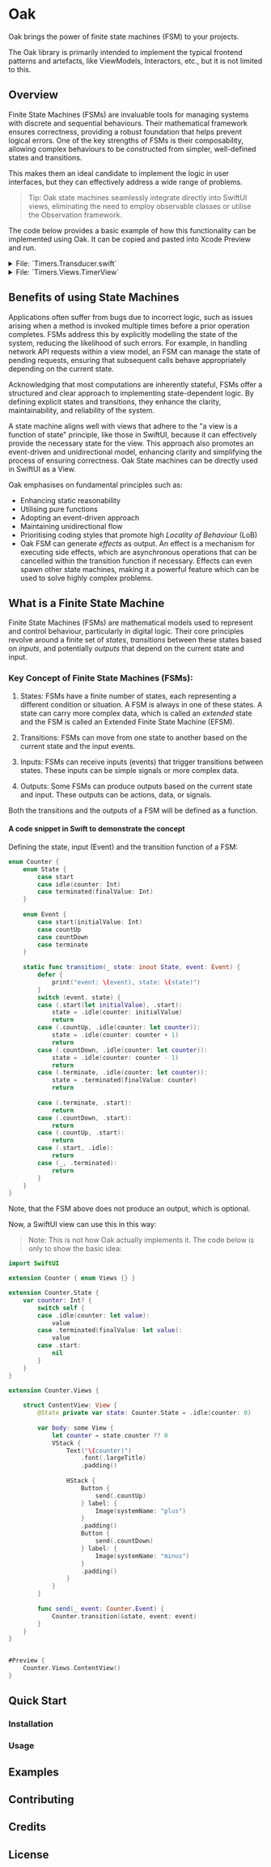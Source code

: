 # Oak

Oak brings the power of finite state machines (FSM) to your projects. 

The Oak library is primarily intended to implement the typical frontend patterns and artefacts, like ViewModels, Interactors, etc., but it is not limited to this.


## Overview

Finite State Machines (FSMs) are invaluable tools for managing systems with discrete and sequential behaviours. Their mathematical framework ensures correctness, providing a robust foundation that helps prevent logical errors. One of the key strengths of FSMs is their composability, allowing complex behaviours to be constructed from simpler, well-defined states and transitions.

This makes them an ideal candidate to implement the logic in user interfaces, but they can effectively address a wide range of problems. 

> Tip: Oak state machines seamlessly integrate directly into SwiftUI views, eliminating the need to employ observable classes or utilise the Observation framework. 

The code below provides a basic example of how this functionality can be implemented using Oak. It can be copied and pasted into Xcode Preview and run.

<details>
    <summary>File: `Timers.Transducer.swift`</summary>

```swift
import Oak

/// Defines a FST which can start and stop a timer (a side effect).
/// Only one timer can run at a time. The timer itself sends an
/// event `ping` to the FST which increments a counter variable
/// within the state of the FST.
///
/// An Oak transducer can be run with an _observable_ state.
/// That is, there's a kind of "host" which runs the transducer and
/// provides it its state whose mutations can be observed by the
/// host. A SwiftUI View is a perfect host for running a transducer.
/// Not only can it render the state accordingly, views also provide
/// a natural means to send events into the FST, i.e. user intents,
/// via UI controls.
///
/// This is a very simple variant of a FST. Yet, it demonstrates one
/// of the key feature of Oak Transducers: the FSM keeps track of
/// the management of running _side effects_. A side effect can be a
/// Swift Task, which emits events during its lifetime, or an async
/// function which may or may not return a result which materialises
/// as an event, or simply a synchronous function which may or
/// may not cause an effect on the "outer world".
///
/// See also ``Transduder``.
enum Timers: Transducer {
    
    /// The state of the transducer. This is also used as  the "view state".
    enum State: Terminable, DefaultInitializable {
        init() { self = .start(count: 0) }
        
        case start(count: Int = 0)
        case running(count: Int)
        case terminated
        
        var isTerminal: Bool {
            if case .terminated = self { true } else { false }
        }
    }
    
    /// Defines the "Input" values of the transducer.
    ///
    /// Inputs are always _events_, that is, "things" that _happen_.
    /// Events can be _user intents_ and results or messages sent
    /// from side effects, which need to be _materialized_ as events
    /// and send back to the transducer.
    enum Event {
        case start, stop, ping, terminate
    }
    
    /// An _environment_ can be used to provide dependencies for _effects_
    /// when they get invoked and start _side effects_.
    struct Env {}
    
    /// See also: ``Effect``
    typealias Effect = Oak.Effect<Event, Env>
    
    typealias Output = Never

    /// A _pure_ function which implementes the transition function and the output function
    /// of a stransducer. The output is an optioanal `Effect`.
    static func update(_ state: inout State, event: Event) -> Effect? {
        print("*** event: \(event), state: \(state)")
        switch (event, state) {
        case (.start, .start(let count)):
            state = .running(count: count)
            return timer
        case (.start, .running):
            return .none

        case (.stop, .running(let count)):
            state = .start(count: count)
            return .cancelTask("timer")
            
        case (.stop, .start):
            return .none
            
        case (.ping, .running(let count)):
            state = .running(count: count + 1)
            return .none
            
        case (.ping, .start):
            return .none
            
        case (.terminate, .running):
            state = .terminated
            return .cancelTask("timer")

        case (.terminate, .start):
            state = .terminated
            return .none

        case (.terminate, .terminated):
            return .none
            
        case (_, .terminated):
            return .none
        }
    }

    /// Implements a timer which periodically sends a `ping` event to the
    /// transducer until it will be cancelled.
    ///
    /// The Oak transducer wraps an asynchronous function in a Swift Task and
    /// manages it, allowing you to control the timer's lifetime by sending special
    /// events to the transducer. This means a timer can be started and cancelled
    /// ("invalidated") at any time, for instance, by the user. The transducer
    /// achieves this by cancelling the wrapping Swift Task. However, this
    /// requires the running operation (in this case, `Task.sleep(nanoseconds:)`)
    /// to be a good citizen of Swift Concurrency and stop running when its task
    /// is cancelled. Fortunately, this is the case with a library function, so
    /// it will work.
    static let timer = Effect(id: "timer") { env, proxy in
        while true {
            try await Task.sleep(nanoseconds: 1_000_000_000)
            try? proxy.send(.ping)
        }
    }
}
```
</details>

<details>
    <summary>File: `Timers.Views.TimerView`</summary>

```swift
import SwiftUI
import Oak

extension Timers { enum Views {} }

fileprivate extension Timers.State {
    
    var isStartable: Bool {
        switch self {
        case .start:
            true
        case .terminated, .running:
            false
        }
    }

    var isStopable: Bool {
        switch self {
        case .start, .terminated:
            false
        case .running:
            true
        }
    }
    
    var count: Int? {
        switch self {
        case .start(count: let count), .running(count: let count):
            count
        default:
            nil
        }
    }
    
}

extension Timers.Views {
    
    struct TimerView: View {
        let intialState: Timers.State
        
        init(initialState: Timers.State = .init()) {
            self.intialState = initialState
        }
        
        var body: some View {
            TransducerView(
                of: Timers.self,
                initialState: intialState,
                env: Timers.Env()
            ) { state, send in
                
                var action: Timers.Event? {
                    state.isStartable ? .start : state.isStopable ? .stop : nil
                }
                
                var label: String {
                    state.isStartable ? "Start" : state.isStopable ? "Stop" : "?"
                }

                VStack {
                    switch state {
                    case .start(count: let count), .running(count: let count):
                        Text("\(count)")
                            .font(.largeTitle)
                            // .contentTransition(.numericText()) // available in iOS 16.0 or newer
                            .animation(.default, value: state.count)
                    case .terminated:
                        Text("done")
                    }
                    if !state.isTerminal {
                        if let action = action {
                            Button("\(label)") {
                                send(action)
                            }
                        }
                    }
                }
                .navigationTitle(Text("Timer"))
            }
        }
    }
}

@available(iOS 17.0, macOS 14.0, watchOS 10.0, tvOS 17.0, *)
extension Timers.Views {

    // An alternative implementation of the TimerView using the
    // `StateTransducer` property.
    //
    // This solution does not require to use a `TransducerView`. Instead the
    // state transducer property wrapper implements the FST. A state transducer
    // is similar to the SwiftUI `StateObject` property wrapper. It's lifetime
    // is bound to the lifetime of the view and it will be intitialised once and
    // only once.
    // The implementation requires the Observation framework and thus requires
    // a newer os version.
    struct TimerView2: View {
        @StateTransducer<Timers> private var timer: Timers.State
        
        init(initialState: Timers.State = .start(count: 0)) {
            _timer = StateTransducer(wrappedValue: initialState, of: Timers.self, env: Timers.Env())
        }
        
        var action: Timers.Event? {
            timer.isStartable ? .start : timer.isStopable ? .stop : nil
        }
        
        var label: String {
            timer.isStartable ? "Start" : timer.isStopable ? "Stop" : "?"
        }
        
        var body: some View {
            VStack {
                switch timer {
                case .start(count: let count), .running(count: let count):
                    Text("\(count)")
                        .font(.largeTitle)
                        .contentTransition(.numericText())
                        .animation(.default, value: timer.count)
                case .terminated:
                    Text("done")
                }
                if !timer.isTerminal {
                    if let action {
                        Button("\(label)") {
                            try? $timer.send(action)
                        }
                    }
                }
            }
            .navigationTitle(Text("Timer"))
        }
    }
    
}

extension Timers.Views {
    
    struct NavigationStackView: View {
        
        struct Timer: Identifiable, Hashable {
            let id: Int
        }

        @State private var timers: [Timer] = (1...10).map { Timer(id: $0) }
        
        var body: some View {
            NavigationStack {  //
                List(timers) { timer in
                    NavigationLink("\(timer.id)", value: timer)
                }
                .navigationDestination(for: Timer.self) { timer in
                    Timers.Views.TimerView()
                    .navigationTitle("Timer \(timer.id)")
                }
            }
        }
    }
    
}

// MARK: - Previews

@available(iOS 16.0, macOS 13.0, tvOS 16.0, watchOS 9.0, *)
#Preview("Timer View") {
    Timers.Views.TimerView()
}

@available(iOS 16.0, macOS 13.0, tvOS 16.0, watchOS 9.0, *)
#Preview("Timer View with intial state (3)") {
    Timers.Views.TimerView(initialState: .start(count: 3))
}

@available(iOS 17.0, macOS 14.0, watchOS 10.0, tvOS 17.0, *)
#Preview("TimerView2") {
    Timers.Views.TimerView2()
}

@available(iOS 16.0, macOS 13.0, tvOS 16.0, watchOS 9.0, *)
#Preview("Timer List") {
    Timers.Views.NavigationStackView()
}
```
</details>



## Benefits of using State Machines

Applications often suffer from bugs due to incorrect logic, such as issues arising when a method is invoked multiple times before a prior operation completes. FSMs address this by explicitly modelling the state of the system, reducing the likelihood of such errors. For example, in handling network API requests within a view model, an FSM can manage the state of pending requests, ensuring that subsequent calls behave appropriately depending on the current state.

Acknowledging that most computations are inherently stateful, FSMs offer a structured and clear approach to implementing state-dependent logic. By defining explicit states and transitions, they enhance the clarity, maintainability, and reliability of the system.

A state machine aligns well with views that adhere to the "a view is a function of state" principle, like those in SwiftUI, because it can effectively provide the necessary state for the view. This approach also promotes an event-driven and unidirectional model, enhancing clarity and simplifying the process of ensuring correctness. Oak State machines can be directly used in SwiftUI as a View.

Oak emphasises on fundamental principles such as:

- Enhancing static reasonability
- Utilising pure functions
- Adopting an event-driven approach
- Maintaining unidirectional flow
- Prioritising coding styles that promote high _Locality of Behaviour_ (LoB)
- Oak FSM can generate _effects_ as output. An effect is a mechanism for executing side effects, which are asynchronous operations that can be cancelled within the transition function if necessary. Effects can even spawn other state machines, making it a powerful feature which can be used to solve highly complex problems.


## What is a Finite State Machine

Finite State Machines (FSMs) are mathematical models used to represent and control behaviour, particularly in digital logic. Their core principles revolve around a finite set of _states_, _transitions_ between these states based on _inputs_, and potentially _outputs_ that depend on the current state and input. 

### Key Concept of Finite State Machines (FSMs):

1. States: FSMs have a finite number of states, each representing a different condition or situation. A FSM is always in one of these states. A state can carry more complex data, which is called an _extended_ state and the FSM is called an Extended Finite State Machine (EFSM).

2. Transitions: FSMs can move from one state to another based on the current state and the input events. 

3. Inputs: FSMs can receive inputs (events) that trigger transitions between states. These inputs can be simple signals or more complex data.

4. Outputs: Some FSMs can produce outputs based on the current state and input. These outputs can be actions, data, or signals. 

Both the transitions and the outputs of a FSM will be defined as a function.


#### A code snippet in Swift to demonstrate the concept 

Defining the state, input (Event) and the transition function of a FSM: 

```swift 
enum Counter {
    enum State {
        case start
        case idle(counter: Int)
        case terminated(finalValue: Int)
    }
    
    enum Event {
        case start(initialValue: Int)
        case countUp
        case countDown
        case terminate
    }
    
    static func transition(_ state: inout State, event: Event) {
        defer {
            print("event: \(event), state: \(state)")
        }
        switch (event, state) {
        case (.start(let initialValue), .start):
            state = .idle(counter: initialValue)
            return
        case (.countUp, .idle(counter: let counter)):
            state = .idle(counter: counter + 1)
            return
        case (.countDown, .idle(counter: let counter)):
            state = .idle(counter: counter - 1)
            return
        case (.terminate, .idle(counter: let counter)):
            state = .terminated(finalValue: counter)
            return
            
        case (.terminate, .start):
            return
        case (.countDown, .start):
            return
        case (.countUp, .start):
            return
        case (.start, .idle):
            return
        case (_, .terminated):
            return
        }
    }
}
```

Note, that the FSM above does not produce an output, which is optional.

Now, a SwiftUI view can use this in this way:

> Note: This is not how Oak actually implements it. The code below is only to show the basic idea:
 

```swift
import SwiftUI

extension Counter { enum Views {} }

extension Counter.State {
    var counter: Int? {
        switch self {
        case .idle(counter: let value):
            value
        case .terminated(finalValue: let value):
            value
        case .start:
            nil
        }
    }
}

extension Counter.Views {
 
    struct ContentView: View {
        @State private var state: Counter.State = .idle(counter: 0)
        
        var body: some View {
            let counter = state.counter ?? 0
            VStack {
                Text("\(counter)")
                    .font(.largeTitle)
                    .padding()
                
                HStack {
                    Button {
                        send(.countUp)
                    } label: {
                        Image(systemName: "plus")
                    }
                    .padding()
                    Button {
                        send(.countDown)
                    } label: {
                        Image(systemName: "minus")
                    }
                    .padding()
                }
            }
        }
        
        func send(_ event: Counter.Event) {
            Counter.transition(&state, event: event)
        }
    }
}


#Preview {
    Counter.Views.ContentView()
}
``` 

## Quick Start

### Installation

### Usage



## Examples

## Contributing

## Credits

## License
